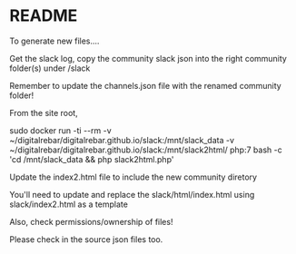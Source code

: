 README
======

To generate new files....

Get the slack log, copy the community slack json into the right community folder(s) under /slack

Remember to update the channels.json file with the renamed community folder!

From the site root, 

sudo docker run -ti --rm -v ~/digitalrebar/digitalrebar.github.io/slack:/mnt/slack_data -v ~/digitalrebar/digitalrebar.github.io/slack:/mnt/slack2html/ php:7 bash -c 'cd /mnt/slack_data && php slack2html.php'

Update the index2.html file to include the new community diretory

You'll need to update and replace the slack/html/index.html using slack/index2.html as a template

Also, check permissions/ownership of files!

Please check in the source json files too.